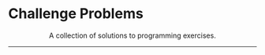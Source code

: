 # Challenge Problems

<p align="center">A collection of solutions to programming exercises.</p>

---
